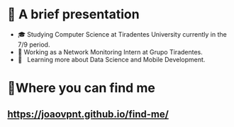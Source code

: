 # 👋 A brief presentation

- 🎓 Studying Computer Science at Tiradentes University currently in the 7/9 period.
- 💼 Working as a Network Monitoring Intern at Grupo Tiradentes.
- 🌱 &nbsp; Learning more about Data Science and Mobile Development.

# 🔎Where you can find me

## https://joaovpnt.github.io/find-me/
